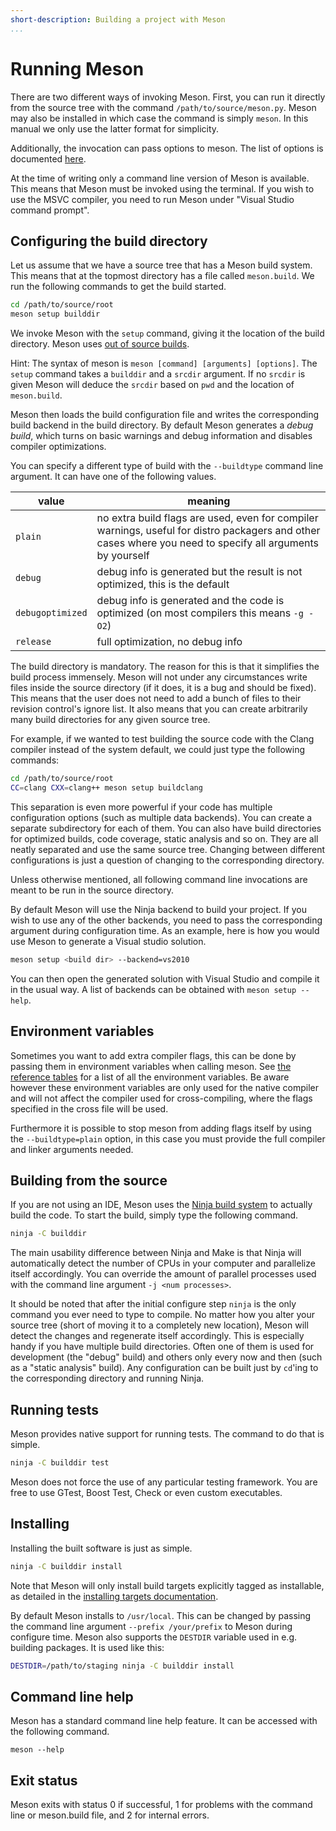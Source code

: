 ```yaml
---
short-description: Building a project with Meson
...
```


# Running Meson

There are two different ways of invoking Meson. First, you can run it directly
from the source tree with the command `/path/to/source/meson.py`. Meson may
also be installed in which case the command is simply `meson`. In this manual
we only use the latter format for simplicity.

Additionally, the invocation can pass options to meson. The list of options is
documented [here](Builtin-options.md).

At the time of writing only a command line version of Meson is available. This
means that Meson must be invoked using the terminal. If you wish to use the
MSVC compiler, you need to run Meson under "Visual Studio command prompt".

## Configuring the build directory

Let us assume that we have a source tree that has a Meson build system. This
means that at the topmost directory has a file called `meson.build`. We run the
following commands to get the build started.

```sh
cd /path/to/source/root
meson setup builddir
```

We invoke Meson with the `setup` command, giving it the location of the build
directory. Meson uses [out of source
builds](http://voices.canonical.com/jussi.pakkanen/2013/04/16/why-you-should-consider-using-separate-build-directories/).

Hint: The syntax of meson is `meson [command] [arguments] [options]`. The
`setup` command takes a `builddir` and a `srcdir` argument. If no `srcdir` is
given Meson will deduce the `srcdir` based on `pwd` and the location of
`meson.build`.

Meson then loads the build configuration file and writes the corresponding
build backend in the build directory. By default Meson generates a *debug
build*, which turns on basic warnings and debug information and disables
compiler optimizations.

You can specify a different type of build with the `--buildtype` command line
argument. It can have one of the following values.

| value            | meaning                                                                                                                                                    |
| ------           | --------                                                                                                                                                   |
| `plain`          | no extra build flags are used, even for compiler warnings, useful for distro packagers and other cases where you need to specify all arguments by yourself |
| `debug`          | debug info is generated but the result is not optimized, this is the default                                                                               |
| `debugoptimized` | debug info is generated and the code is optimized (on most compilers this means `-g -O2`)                                                                  |
| `release`        | full optimization, no debug info                                                                                                                           |

The build directory is mandatory. The reason for this is that it simplifies the
build process immensely. Meson will not under any circumstances write files
inside the source directory (if it does, it is a bug and should be fixed). This
means that the user does not need to add a bunch of files to their revision
control's ignore list. It also means that you can create arbitrarily many build
directories for any given source tree.

For example, if we wanted to test building the source code with the Clang
compiler instead of the system default, we could just type the following
commands:

```sh
cd /path/to/source/root
CC=clang CXX=clang++ meson setup buildclang
```

This separation is even more powerful if your code has multiple configuration
options (such as multiple data backends). You can create a separate
subdirectory for each of them. You can also have build directories for
optimized builds, code coverage, static analysis and so on. They are all neatly
separated and use the same source tree. Changing between different
configurations is just a question of changing to the corresponding directory.

Unless otherwise mentioned, all following command line invocations are meant to
be run in the source directory.

By default Meson will use the Ninja backend to build your project. If you wish
to use any of the other backends, you need to pass the corresponding argument
during configuration time. As an example, here is how you would use Meson to
generate a Visual studio solution.

```sh
meson setup <build dir> --backend=vs2010
```

You can then open the generated solution with Visual Studio and compile it in
the usual way. A list of backends can be obtained with `meson setup --help`.

## Environment variables

Sometimes you want to add extra compiler flags, this can be done by passing
them in environment variables when calling meson. See [the reference
tables](Reference-tables.md#compiler-and-linker-flag-envrionment-variables) for
a list of all the environment variables. Be aware however these environment
variables are only used for the native compiler and will not affect the
compiler used for cross-compiling, where the flags specified in the cross file
will be used.

Furthermore it is possible to stop meson from adding flags itself by using the
`--buildtype=plain` option, in this case you must provide the full compiler and
linker arguments needed.

## Building from the source

If you are not using an IDE, Meson uses the [Ninja build
system](https://ninja-build.org/) to actually build the code. To start the
build, simply type the following command.

```sh
ninja -C builddir
```

The main usability difference between Ninja and Make is that Ninja will
automatically detect the number of CPUs in your computer and parallelize itself
accordingly. You can override the amount of parallel processes used with the
command line argument `-j <num processes>`.

It should be noted that after the initial configure step `ninja` is the only
command you ever need to type to compile. No matter how you alter your source
tree (short of moving it to a completely new location), Meson will detect the
changes and regenerate itself accordingly. This is especially handy if you have
multiple build directories. Often one of them is used for development (the
"debug" build) and others only every now and then (such as a "static analysis"
build). Any configuration can be built just by `cd`'ing to the corresponding
directory and running Ninja.

## Running tests

Meson provides native support for running tests. The command to do that is
simple.

```sh
ninja -C builddir test
```

Meson does not force the use of any particular testing framework. You are free
to use GTest, Boost Test, Check or even custom executables.

## Installing

Installing the built software is just as simple.

```sh
ninja -C builddir install
```

Note that Meson will only install build targets explicitly tagged as
installable, as detailed in the [installing targets
documentation](Installing.md).

By default Meson installs to `/usr/local`. This can be changed by passing the
command line argument `--prefix /your/prefix` to Meson during configure time.
Meson also supports the `DESTDIR` variable used in e.g. building packages. It
is used like this:

```sh
DESTDIR=/path/to/staging ninja -C builddir install
```

## Command line help

Meson has a standard command line help feature. It can be accessed with the
following command.

    meson --help

## Exit status

Meson exits with status 0 if successful, 1 for problems with the command line
or meson.build file, and 2 for internal errors.
